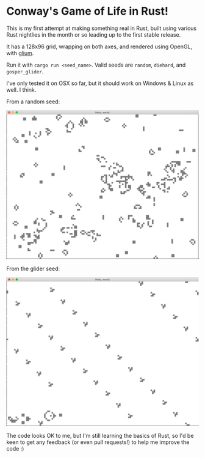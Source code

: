 # Conway's Game of Life in Rust!

This is my first attempt at making something real in Rust, built using various Rust nightlies in the month or so
leading up to the first stable release. 

It has a 128x96 grid, wrapping on both axes, and rendered using OpenGL, with [glium](http://github.com/tomaka/glium).

Run it with `cargo run <seed_name>`. Valid seeds are `random`, `diehard`, and `gosper_glider`.

I've only tested it on OSX so far, but it should work on Windows & Linux as well. I think.

From a random seed:

![random image](random.png)

From the glider seed:

![glider image](gliders.png)

The code looks OK to me, but I'm still learning the basics of Rust, so I'd be keen to get any feedback (or even pull
requests!) to help me improve the code :)
